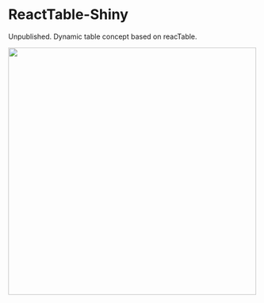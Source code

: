# ReactTable-Shiny
Unpublished. Dynamic table concept based on reacTable.

<img src= "https://www.dropbox.com/s/vfor4ql8xxzn07y/reactable.png?raw=1" width = 500px>
